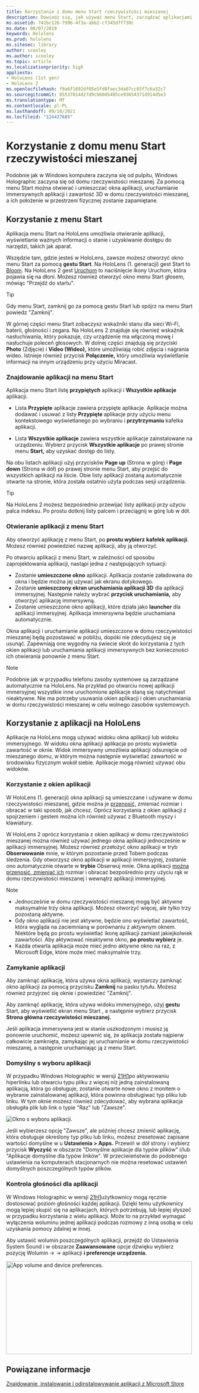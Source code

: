 ```yaml
---
title: Korzystanie z domu menu Start rzeczywistości mieszanej
description: Dowiedz się, jak używać menu Start, zarządzać aplikacjami i uzyskać do nich dostęp, a także jak nawigować po domu rzeczywistości mieszanej na HoloLens urządzeniach.
ms.assetid: 742bc126-7996-4f3a-abb2-cf345dff730c
ms.date: 08/07/2019
keywords: Hololens
ms.prod: hololens
ms.sitesec: library
author: scooley
ms.author: scooley
ms.topic: article
ms.localizationpriority: high
appliesto:
- HoloLens (1st gen)
- HoloLens 2
ms.openlocfilehash: f9a6f1692df05e5fd8faec3da07cc85f7c6a32c7
ms.sourcegitcommit: 05537014d27d9cb60d5485ce93654371d914d5e3
ms.translationtype: MT
ms.contentlocale: pl-PL
ms.lasthandoff: 09/10/2021
ms.locfileid: "124427685"
---
```

# <a name="use-the-start-menu-and-mixed-reality-home"></a>Korzystanie z domu menu Start rzeczywistości mieszanej

Podobnie jak w Windows komputera zaczyna się od pulpitu, Windows Holographic zaczyna się od domu rzeczywistości mieszanej.  Za pomocą menu Start można otwierać i umieszczać okna aplikacji, uruchamianie immersywnych aplikacji i zawartość 3D w domu rzeczywistości mieszanej, a ich położenie w przestrzeni fizycznej zostanie zapamiętane.

## <a name="use-the-start-menu"></a>Korzystanie z menu Start

Aplikacja menu Start na HoloLens umożliwia otwieranie aplikacji, wyświetlanie ważnych informacji o stanie i uzyskiwanie dostępu do narzędzi, takich jak aparat.

Wszędzie tam, gdzie jesteś w HoloLens, zawsze możesz otworzyć okno menu Start za pomocą **gestu Start**.  Na HoloLens (1. generacji) gest Start to [Bloom](https://support.microsoft.com/help/12644/hololens-use-gestures). Na HoloLens 2 gest [Uruchom](hololens2-basic-usage.md#start-gesture) to naciśnięcie ikony Uruchom, która pojawia się na dłoni.  Możesz również otworzyć okno menu Start głosem, mówiąc "Przejdź do startu".

> [!TIP]
> Gdy menu Start, zamknij go za pomocą gestu Start lub spójrz na menu Start powiedz "Zamknij".

W górnej części menu Start zobaczysz wskaźniki stanu dla sieci Wi-Fi, baterii, głośności i zegara. Na HoloLens 2 znajduje się również wskaźnik nasłuchiwania, który pokazuje, czy urządzenie ma włączoną mowę i nasłuchuje poleceń głosowych. W dolnej części znajdują się przyciski **Photo** (Zdjęcie) i **Video (Wideo),** które umożliwiają robić zdjęcia i nagrania wideo.  Istnieje również przycisk **Połączenie,** który umożliwia wyświetlanie informacji na innym urządzeniu przy użyciu Miracast.

### <a name="find-apps-on-start-menu"></a>Znajdowanie aplikacji na menu Start

Aplikacja menu Start listę **przypiętych** aplikacji i **Wszystkie aplikacje** aplikacji.

- Lista **Przypięte** aplikacje zawiera przypięte aplikacje. Aplikacje można dodawać i usuwać z listy **Przypięte** aplikacje przy użyciu menu kontekstowego wyświetlanego po wybraniu i **przytrzymaniu** kafelka aplikacji.

- Lista **Wszystkie aplikacje** zawiera wszystkie aplikacje zainstalowane na urządzeniu.  Wybierz przycisk **Wszystkie aplikacje** po prawej stronie menu **Start,** aby uzyskać dostęp do listy.

Na obu listach aplikacji użyj przycisków **Page up** (Strona w górę) i **Page down** (Strona w dół) po prawej stronie menu Start, aby przejść do wszystkich aplikacji na liście.  Obie listy aplikacji zostaną automatycznie otwarte na stronie, która została ostatnio użyta podczas sesji urządzenia.

> [!TIP]
> Na HoloLens 2 możesz bezpośrednio przewijać listy aplikacji przy użyciu palca indeksu. Po prostu dotknij listy palcem i przeciągnij w górę lub w dół.

### <a name="open-apps-from-start-menu"></a>Otwieranie aplikacji z menu Start

Aby otworzyć aplikację z menu Start, po **prostu wybierz** **kafelek aplikacji**. Możesz również powiedzieć nazwę aplikacji, aby ją otworzyć.

Po otwarciu aplikacji z menu Start, w zależności od sposobu zaprojektowania aplikacji, nastąpi jedna z następujących sytuacji:

- Zostanie **umieszczone okno** aplikacji. Aplikacja zostanie załadowana do okna i będzie można jej używać jak ekranu dotykowego.
- Zostanie **umieszczony ekran uruchamiania aplikacji 3D** dla aplikacji immersyjnej. Następnie należy wybrać **przycisk uruchamiania,** aby otworzyć aplikację immersywną.
- Zostanie umieszczone okno aplikacji, które działa jako **launcher** dla aplikacji immersyjnej. Aplikacja immersywna będzie uruchamiana automatycznie.

Okna aplikacji i uruchamianie aplikacji umieszczone w domu rzeczywistości mieszanej będą pozostawać w pobliżu, dopóki nie zdecydujesz się je usunąć.  Zapewniają one wygodny na świecie skrót do korzystania z tych okien aplikacji lub uruchamiania aplikacji immersywnych bez konieczności ich otwierania ponownie z menu Start. 

> [!NOTE]
>Podobnie jak w przypadku telefonu zasoby systemowe są zarządzane automatycznie na HoloLens.  Na przykład po otwarciu nowej aplikacji immersyjnej wszystkie inne uruchomione aplikacje staną się natychmiast nieaktywne. Nie ma potrzeby usuwania okien aplikacji i okien uruchamiania w domu rzeczywistości mieszanej w celu wolnego zasobów systemowych. 

## <a name="using-apps-on-hololens"></a>Korzystanie z aplikacji na HoloLens

Aplikacje na HoloLens mogą używać widoku okna aplikacji lub widoku immersyjnego. W widoku okna aplikacji aplikacja po prostu wyświetla zawartość w oknie. Widok immersywny umożliwia aplikacji odsunięcie od mieszanego domu, w którym można następnie wyświetlać zawartość w środowisku fizycznym wokół siebie. Aplikacje mogą również używać obu widoków.

### <a name="use-app-windows"></a>Korzystanie z okien aplikacji

W HoloLens (1. generacji) okna aplikacji są umieszczane i używane w domu rzeczywistości mieszanej, gdzie można je [przenosić,](hololens1-basic-usage.md#move-resize-and-rotate-apps) zmieniać rozmiar i obracać w taki sposób, jak chcesz. Oprócz korzystania z okien aplikacji z spojrzeniem i gestem można ich również używać z Bluetooth myszy i klawiatury.

W HoloLens 2 oprócz korzystania z okien aplikacji w domu rzeczywistości mieszanej można również używać jednego okna aplikacji jednocześnie w aplikacji immersyjnej. Możesz również przełożyć okno aplikacji w tryb **Obserwowanie** mnie, w którym pozostanie przed Tobem podczas śledzenia. Gdy otworzysz okno aplikacji w aplikacji immersyjnej, zostanie ono automatycznie otwarte w **trybie** Obserwuj mnie. Okna aplikacji [można przenosić, zmieniać ich](hololens2-basic-usage.md#move-resize-and-rotate-holograms) rozmiar i obracać bezpośrednio przy użyciu rąk w domu rzeczywistości mieszanej i wewnątrz aplikacji immersyjnej.

> [!NOTE]
>
> - Jednocześnie w domu rzeczywistości mieszanej mogą być aktywne maksymalnie trzy okna aplikacji. Możesz otworzyć więcej, ale tylko trzy pozostaną aktywne.
> - Gdy okno aplikacji nie jest aktywne, będzie ono wyświetlać zawartość, która wygląda na zaciemnianą w porównaniu z aktywnym oknem.  Niektóre będą po prostu wyświetlać ikonę aplikacji zamiast jakiejkolwiek zawartości.  Aby aktywować nieaktywne okno, **po prostu wybierz** je.
> - Każda otwarta aplikacja może mieć jedno aktywne okno na raz, z Microsoft Edge, które może mieć maksymalnie trzy.

### <a name="close-apps"></a>Zamykanie aplikacji

Aby zamknąć aplikację, która używa okna aplikacji, wystarczy zamknąć okno aplikacji za pomocą przycisku **Zamknij** na pasku tytułu.  Możesz również przyjrzeć się oknie i powiedzieć "Zamknij".

Aby zamknąć aplikację, która używa widoku immersyjnego, użyj **gestu** Start, aby wyświetlić ekran menu Start , a następnie wybierz przycisk **Strona główna rzeczywistości mieszanej.**

Jeśli aplikacja immersywna jest w stanie uszkodzonym i musisz ją ponownie uruchomić, możesz upewnić się, że aplikacja została najpierw całkowicie zamknięta, zamykając jej uruchamianie w domu rzeczywistości mieszanej, a następnie uruchamiając ją z menu Start.

### <a name="default-app-picker"></a>Domyślny s wyboru aplikacji

W przypadku Windows Holographic w wersji [21H1](hololens-release-notes.md#windows-holographic-version-21h1)po aktywowaniu hiperlinku lub otwarciu typu pliku z więcej niż jedną zainstalowaną aplikacją, która go obsługuje, zostanie otwarte nowe okno z monitem o wybranie zainstalowanej aplikacji, która powinna obsługiwać typ pliku lub linku. W tym oknie możesz również zdecydować, aby wybrana aplikacja obsługiła plik lub link o typie "Raz" lub "Zawsze".

![Okno s wyboru aplikacji.](images/default-app-picker.png)

Jeśli wybierzesz opcję "Zawsze", ale później chcesz zmienić aplikację, która obsługuje określony typ pliku lub linku, możesz zresetować zapisane wartości domyślne w u **Ustawienia > Apps.** Przewiń w dół strony i wybierz przycisk **Wyczyść** w obszarze "Domyślne aplikacje dla typów plików" i/lub "Aplikacje domyślne dla typów linków". W przeciwieństwie do podobnego ustawienia na komputerach stacjonarnych nie można resetować ustawień domyślnych poszczególnych typów plików.

### <a name="per-app-volume-control"></a>Kontrola głośności dla aplikacji

W Windows Holographic w wersji [21H1](hololens-release-notes.md#windows-holographic-version-21h1)użytkownicy mogą ręcznie dostosować poziom głośności każdej aplikacji. Dzięki temu użytkownicy mogą lepiej skupić się na aplikacjach, których potrzebują, lub lepiej słyszeć w przypadku korzystania z wielu aplikacji. Może to na przykład wymagać wyłączenia woluminu jednej aplikacji podczas rozmowy z inną osobą w celu uzyskania pomocy zdalnej w innej.

Aby ustawić wolumin poszczególnych aplikacji, przejdź do Ustawienia System Sound i w obszarze **Zaawansowane** opcje dźwięku wybierz pozycję Wolumin  ->    ->  aplikacji **i preferencje urządzenia.**

 <img alt="App volume and device preferences." src="./images/volume-per-app.jpg" width="500" height="250" />

## <a name="related-info"></a>Powiązane informacje

[Znajdowanie, instalowanie i odinstalowywanie aplikacji z Microsoft Store](holographic-store-apps.md)

